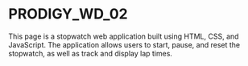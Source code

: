 # PRODIGY_WD_02
This page is a stopwatch web application built using HTML, CSS, and JavaScript. The application allows users to start, pause, and reset the stopwatch, as well as track and display lap times.
